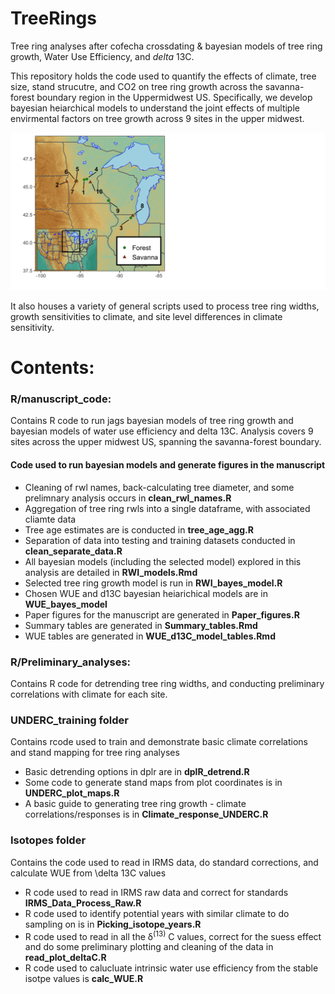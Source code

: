 # TreeRings
Tree ring analyses after cofecha crossdating & bayesian models of tree ring growth, Water Use Efficiency, and $delta$ 13C.

This repository holds the code used to quantify the effects of climate, tree size, stand strucutre, and CO2 on tree ring growth across the savanna-forest boundary region in the Uppermidwest US. Specifically, we develop bayesian heiarchical models to understand the joint effects of multiple envirmental factors on tree growth across 9 sites in the upper midwest. 

![Map of sites included in this analysis](images/site_map_general.png)

It also houses a variety of general scripts used to process tree ring widths, growth sensitivities to climate, and site level differences in climate sensitivity. 

# Contents:

### R/manuscript_code:
Contains R code to run jags bayesian models of tree ring growth  and bayesian models of water use efficiency and delta 13C. Analysis covers 9 sites across the upper midwest US, spanning the savanna-forest boundary.

#### Code used to run bayesian models and generate figures in the manuscript
- Cleaning of rwl names, back-calculating tree diameter, and some prelimnary analysis occurs in **clean_rwl_names.R**
- Aggregation of tree ring rwls into a single dataframe, with associated cliamte data
- Tree age estimates are is conducted in **tree_age_agg.R**
- Separation of data into testing and training datasets conducted in **clean_separate_data.R**
- All bayesian models (including the selected model) explored in this analysis are detailed in **RWI_models.Rmd** 
- Selected tree ring growth model is run in **RWI_bayes_model.R**
- Chosen WUE and d13C bayesian heiarichical models are in **WUE_bayes_model**
- Paper figures for the manuscript are generated in **Paper_figures.R**
- Summary tables are generated in **Summary_tables.Rmd**
- WUE tables are generated in **WUE_d13C_model_tables.Rmd**

### R/Preliminary_analyses:
Contains R code for detrending tree ring widths, and conducting preliminary correlations with climate for each site. 

### UNDERC_training folder
Contains rcode used to train and demonstrate basic climate correlations and stand mapping for tree ring analyses

- Basic detrending options in dplr are in **dplR_detrend.R**
- Some code to generate stand maps from plot coordinates is in **UNDERC_plot_maps.R**
- A basic guide to generating tree ring growth - climate correlations/responses is in **Climate_response_UNDERC.R**

### Isotopes folder
Contains the code used to read in IRMS data, do standard corrections, and calculate WUE from \delta 13C values

- R code used to read in IRMS raw data and correct for standards **IRMS_Data_Process_Raw.R**
- R code used to identify potential years with similar climate to do sampling on is in **Picking_isotope_years.R**
- R code used to read in all the &delta;<sup>(13)</sup> C  values, correct for the suess effect and do some  preliminary plotting and cleaning of the data in **read_plot_deltaC.R**
- R code used to calucluate intrinsic water use efficiency from the stable isotpe values is **calc_WUE.R**